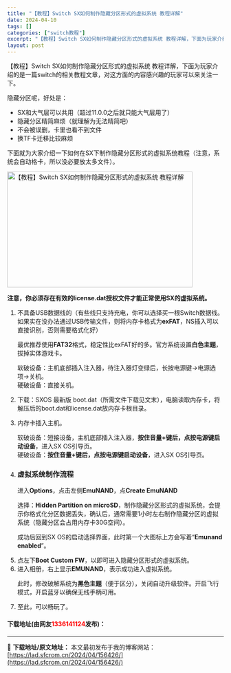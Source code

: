 ```yaml
---
title: "【教程】Switch SX如何制作隐藏分区形式的虚拟系统 教程详解"
date: 2024-04-10
tags: []
categories: ["switch教程"]
excerpt: "【教程】Switch SX如何制作隐藏分区形式的虚拟系统 教程详解，下面为玩家介绍的是一篇switch的相关教程文章，对这方面的内容感兴趣的玩家可以来关注一下。 隐藏分区呢，好处是： SX和大气层可以共用（超过11.0.0之后就只能大气层用了） 隐藏分区精简麻烦（就理解为无法精简吧） 不会被误删，卡&hellip;"
layout: post
---
```


 <p>【教程】Switch SX如何制作隐藏分区形式的虚拟系统 教程详解，下面为玩家介绍的是一篇switch的相关教程文章，对这方面的内容感兴趣的玩家可以来关注一下。</p> <p>隐藏分区呢，好处是：</p> <ul> <li>SX和大气层可以共用（超过11.0.0之后就只能大气层用了）</li> <li>隐藏分区精简麻烦（就理解为无法精简吧）</li> <li>不会被误删，卡里也看不到文件</li> <li>换TF卡迁移比较麻烦</li> </ul> <p>下面就为大家介绍一下如何在SX下制作隐藏分区形式的虚拟系统教程（注意，系统会自动格卡，所以没必要放太多文件）。</p> <p><img src="https://lad.sfcrom.cn/wp-content/uploads/2024/04/20240410_66162edad3fae.webp" style="width: 431px; height: 269px;" alt="【教程】Switch SX如何制作隐藏分区形式的虚拟系统 教程详解" /></p> <p><strong>注意，你必须存在有效的license.dat授权文件才能正常使用SX的虚拟系统。</strong></p> <ol> <li> <p>不具备USB数据线的（有些线只支持充电，你可以选择买一根Switch数据线。如果实在没办法通过USB传输文件，则将内存卡格式为<strong>exFAT</strong>，NS插入可以直接识别，否则需要格式化好）</p> <p>最优推荐使用<strong>FAT32</strong>格式，稳定性比exFAT好的多。官方系统设置<strong>白色主题</strong>，拔掉实体游戏卡。</p> <p>软破设备：主机底部插入注入器，待注入器灯变绿后，长按电源键-&gt;电源选项-&gt;关机。<br />硬破设备：直接关机。</p></li> <li>下载：SXOS 最新版 boot.dat（所需文件下载见文末），电脑读取内存卡，将解压后的boot.dat和license.dat放内存卡根目录。</li> <li> <p>内存卡插入主机。</p> <p>软破设备：短接设备，主机底部插入注入器，<strong>按住音量+键后，点按电源键启动设备</strong>，进入SX OS引导页。<br />硬破设备：<strong>按住音量+键后，点按电源键启动设备</strong>，进入SX OS引导页。</p></li> <li> <h3>虚拟系统制作流程</h3> <p>进入<strong>Options</strong>，点击左侧<strong>EmuNAND</strong>，点<strong>Create EmuNAND</strong></p> <p>选择：<strong>Hidden Partition on microSD</strong>，制作隐藏分区形式的虚拟系统，会提示你格式化分区数据丢失，确认后，通常需要1小时左右制作隐藏分区的虚拟系统（隐藏分区会占用内存卡30G空间）。</p> <p>成功后回到SX OS的启动选择界面，此时第一个大图标上方会写着&ldquo;<strong>Emunand enabled</strong>&rdquo;。</p></li> <li>点左下<strong>Boot Custom FW</strong>，以即可进入隐藏分区形式的虚拟系统。</li> <li>进入相册，右上显示<strong>EMUNAND</strong>，表示成功进入虚拟系统。   <p>此时，修改破解系统为<strong>黑色主题</strong>（便于区分），关闭自动升级软件。开启飞行模式，开启蓝牙以确保无线手柄可用。</p></li> <li>至此，可以畅玩了。</li> </ol> <p><h4>下载地址(由网友<font color="red">1336141124</font>发布)：</h4></p> 

---
📖 **下载地址/原文地址：** 本文最初发布于我的博客网站：[https://lad.sfcrom.cn/2024/04/156426/](https://lad.sfcrom.cn/2024/04/156426/)
